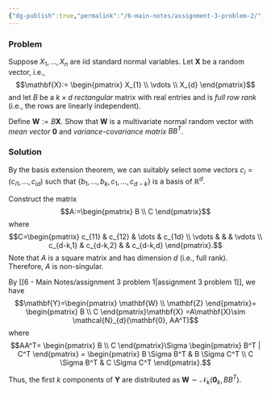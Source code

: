 ```yaml
---
{"dg-publish":true,"permalink":"/6-main-notes/assignment-3-problem-2/","tags":["probability_theory","problem"]}
---
```


### Problem

Suppose $X_{1},\dots,X_{n}$ are iid standard normal variables. Let $\mathbf{X}$ be a random vector, i.e., 
$$\mathbf{X}:= \begin{pmatrix}
X_{1} \\
\vdots \\
X_{d}
\end{pmatrix}$$
and let $B$ be a $k \times d$ *rectangular* matrix with real entries and is *full row rank* (i.e., the rows are linearly independent).

Define $\mathbf{W}:= B\mathbf{X}$. Show that $\mathbf{W}$ is a multivariate normal random vector with *mean vector* $\mathbf{0}$
and *variance-covariance matrix* $BB^T$.

### Solution

By the basis extension theorem, we can suitably select some vectors $c_{i}=(c_{i1},\dots,c_{id})$ such that $\{ b_{1},\dots,b_{k},c_{1},\dots,c_{d-k} \}$ is a basis of $\mathbb{R}^d$.

Construct the matrix
$$A:=\begin{pmatrix}
B \\
C
\end{pmatrix}$$
where 
$$C=\begin{pmatrix}
c_{11} & c_{12} & \dots & c_{1d} \\
\vdots & & & \vdots \\
c_{d-k,1} & c_{d-k,2} & & c_{d-k,d}
\end{pmatrix}.$$
Note that $A$ is a square matrix and has dimension $d$ (i.e., full rank). Therefore, $A$ is non-singular.

By [[6 - Main Notes/assignment 3 problem 1\|assignment 3 problem 1]], we have
$$\mathbf{Y}=\begin{pmatrix}
\mathbf{W} \\
\mathbf{Z}
\end{pmatrix}=
\begin{pmatrix}
B \\
C
\end{pmatrix}\mathbf{X}
=A\mathbf{X}\sim \mathcal{N}_{d}(\mathbf{0}, AA^T)$$
where 
$$AA^T= \begin{pmatrix} B \\
C \end{pmatrix}\Sigma \begin{pmatrix}
B^T | C^T
\end{pmatrix} = \begin{pmatrix}
B \Sigma B^T & B \Sigma C^T \\
C \Sigma B^T & C \Sigma C^T
\end{pmatrix}.$$

Thus, the first $k$ components of $\mathbf{Y}$ are distributed as $\mathbf{W} \sim \mathcal{N}_{k}(\mathbf{0}_{k},BB^T)$.
